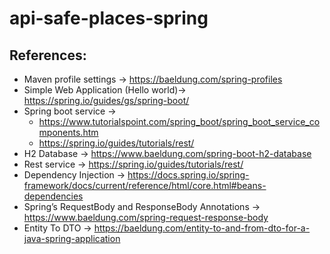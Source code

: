 # api-safe-places-spring

## References:
- Maven profile settings -> https://baeldung.com/spring-profiles
- Simple Web Application (Hello world)-> https://spring.io/guides/gs/spring-boot/
- Spring boot service ->
  - https://www.tutorialspoint.com/spring_boot/spring_boot_service_components.htm
  - https://spring.io/guides/tutorials/rest/
- H2 Database -> https://www.baeldung.com/spring-boot-h2-database
- Rest service -> https://spring.io/guides/tutorials/rest/
- Dependency Injection -> https://docs.spring.io/spring-framework/docs/current/reference/html/core.html#beans-dependencies
- Spring’s RequestBody and ResponseBody Annotations -> https://www.baeldung.com/spring-request-response-body
- Entity To DTO -> https://baeldung.com/entity-to-and-from-dto-for-a-java-spring-application
